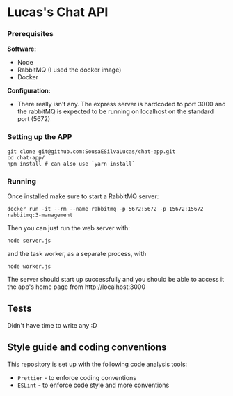 # Lucas's Chat API

### Prerequisites

**Software:**

- Node
- RabbitMQ (I used the docker image)
- Docker

**Configuration:**

- There really isn't any. The express server is hardcoded to port 3000 and the rabbitMQ is expected to be running on localhost on the standard port (5672)

### Setting up the APP

```shell
git clone git@github.com:SousaESilvaLucas/chat-app.git
cd chat-app/
npm install # can also use `yarn install`
```

### Running

Once installed make sure to start a RabbitMQ server:
```shell
docker run -it --rm --name rabbitmq -p 5672:5672 -p 15672:15672 rabbitmq:3-management
```

Then you can just run the web server with:

```shell
node server.js
```
and the task worker, as a separate process, with
```shell
node worker.js
``` 

The server should start up successfully and you should be able to access it the app's home page from
http://localhost:3000


## Tests

Didn't have time to write any :D

## Style guide and coding conventions

This repository is set up with the following code analysis tools:

- `Prettier` - to enforce coding conventions
- `ESLint` - to enforce code style and more conventions
